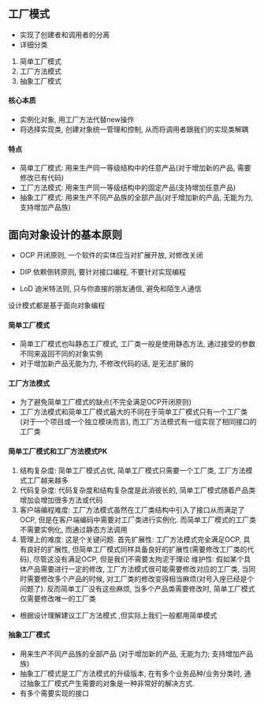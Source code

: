 ## 工厂模式

- 实现了创建者和调用者的分离
- 详细分类
1. 简单工厂模式
2. 工厂方法模式
3. 抽象工厂模式

#### 核心本质
- 实例化对象, 用工厂方法代替new操作
- 将选择实现类, 创建对象统一管理和控制, 从而将调用者跟我们的实现类解耦

#### 特点
- 简单工厂模式: 用来生产同一等级结构中的任意产品(对于增加新的产品, 需要修改已有代码)
- 工厂方法模式: 用来生产同一等级结构中的固定产品(支持增加任意产品)
- 抽象工厂模式: 用来生产不同产品族的全部产品(对于增加新的产品, 无能为力, 支持增加产品族)

## 面向对象设计的基本原则
- OCP 开闭原则, 一个软件的实体应当对扩展开放, 对修改关闭
    
- DIP 依赖倒转原则, 要针对接口编程, 不要针对实现编程
    
- LoD 迪米特法则, 只与你直接的朋友通信, 避免和陌生人通信

设计模式都是基于面向对象编程

#### 简单工厂模式

- 简单工厂模式也叫静态工厂模式, 工厂类一般是使用静态方法, 通过接受的参数不同来返回不同的对象实例
- 对于增加新产品无能为力, 不修改代码的话, 是无法扩展的

#### 工厂方法模式

- 为了避免简单工厂模式的缺点(不完全满足OCP开闭原则)
- 工厂方法模式和简单工厂模式最大的不同在于简单工厂模式只有一个工厂类(对于一个项目或一个独立模块而言), 而工厂方法模式有一组实现了相同接口的工厂类

#### 简单工厂模式和工厂方法模式PK
1. 结构复杂度: 简单工厂模式占优, 简单工厂模式只需要一个工厂类, 工厂方法模式工厂越来越多
2. 代码复杂度: 代码复杂度和结构复杂度是此消彼长的, 简单工厂模式随着产品类增加会增加很多方法或代码
3. 客户端编程难度: 工厂方法模式虽然在工厂类结构中引入了接口从而满足了OCP, 但是在客户端编码中需要对工厂类进行实例化. 而简单工厂模式的工厂类不需要实例化, 而通过静态方法调用
4. 管理上的难度: 这是个关键问题. 
首先扩展性: 工厂方法模式完全满足OCP, 具有良好的扩展性, 但简单工厂模式同样具备良好的扩展性(需要修改工厂类的代码), 尽管这没有满足OCP, 但是我们不需要太拘泥于理论
维护性: 假如某个具体产品需要进行一定的修改, 工厂方法模式很可能需要修改对应的工厂类, 当同时需要修改多个产品的时候, 对工厂类的修改变得相当麻烦(对号入座已经是个问题了). 
反而简单工厂没有这些麻烦, 当多个产品类需要修改时, 简单工厂模式仅需要修改唯一的工厂类

- 根据设计理解建议工厂方法模式 ,但实际上我们一般都用简单模式

#### 抽象工厂模式
- 用来生产不同产品族的全部产品 (对于增加新的产品, 无能为力; 支持增加产品族)
- 抽象工厂模式是工厂方法模式的升级版本, 在有多个业务品种/业务分类时, 通过抽象工厂模式产生需要的对象是一种非常好的解决方式.
- 有多个需要实现的接口